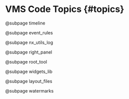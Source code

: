 # VMS Code Topics  {#topics}

@subpage timeline

@subpage event_rules

@subpage nx_utils_log

@subpage right_panel

@subpage root_tool

@subpage widgets_lib

@subpage layout_files

@subpage watermarks
